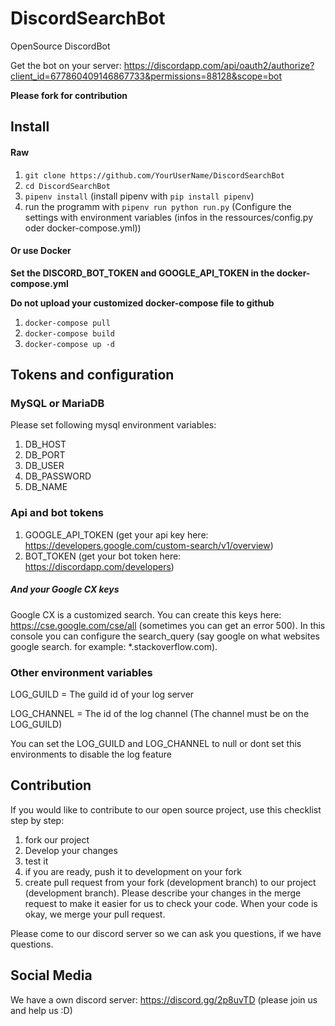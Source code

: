 # DiscordSearchBot
OpenSource DiscordBot

Get the bot on your server: https://discordapp.com/api/oauth2/authorize?client_id=677860409146867733&permissions=88128&scope=bot

**Please fork for contribution**

## Install

#### Raw
1. ``git clone https://github.com/YourUserName/DiscordSearchBot``
2. ``cd DiscordSearchBot``
3. ``pipenv install`` (install pipenv with ``pip install pipenv``)
4. run the programm with ``pipenv run python run.py`` (Configure the settings with environment variables (infos in the ressources/config.py oder docker-compose.yml))

#### Or use Docker
**Set the DISCORD_BOT_TOKEN and GOOGLE_API_TOKEN in the docker-compose.yml**

**Do not upload your customized docker-compose file to github**
1. ``docker-compose pull``
2. ``docker-compose build``
3. ``docker-compose up -d``

## Tokens and configuration

### MySQL or MariaDB

Please set following mysql environment variables:
1. DB_HOST
2. DB_PORT
3. DB_USER
4. DB_PASSWORD
5. DB_NAME

### Api and bot tokens

1. GOOGLE_API_TOKEN (get your api key here: https://developers.google.com/custom-search/v1/overview)
2. BOT_TOKEN (get your bot token here: https://discordapp.com/developers)

##### And your Google CX keys

Google CX is a customized search. You can create this keys here: https://cse.google.com/cse/all (sometimes you can get an error 500).
In this console you can configure the search_query (say google on what websites google search. for example: *.stackoverflow.com).

### Other environment variables
LOG_GUILD = The guild id of your log server

LOG_CHANNEL = The id of the log channel (The channel must be on the LOG_GUILD)

You can set the LOG_GUILD and LOG_CHANNEL to null or dont set this environments to disable the log feature

## Contribution

If you would like to contribute to our open source project, use this checklist step by step:

1. fork our project
2. Develop your changes
3. test it
4. if you are ready, push it to development on your fork
5. create pull request from your fork (development branch) to our project (development branch).
Please describe your changes in the merge request to make it easier for us to check your code.
When your code is okay, we merge your pull request.

Please come to our discord server so we can ask you questions, if we have questions.

## Social Media

We have a own discord server: https://discord.gg/2p8uvTD (please join us and help us :D)
